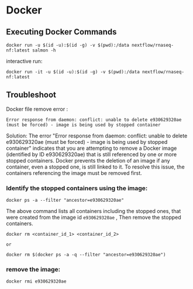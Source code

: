 # Docker  

## Executing Docker Commands

```
docker run -u $(id -u):$(id -g) -v $(pwd):/data nextflow/rnaseq-nf:latest salmon -h

```   

interactive run:  
```
docker run -it -u $(id -u):$(id -g) -v $(pwd):/data nextflow/rnaseq-nf:latest 
```  



## Troubleshoot  

Docker file remove error : 
```
Error response from daemon: conflict: unable to delete e930629320ae (must be forced) - image is being used by stopped container  
```  

Solution:
The error "Error response from daemon: conflict: unable to delete e930629320ae (must be forced) - image is being used by stopped container" indicates that you are attempting to remove a Docker image (identified by ID e930629320ae) that is still referenced by one or more stopped containers. Docker prevents the deletion of an image if any container, even a stopped one, is still linked to it. 
To resolve this issue, the containers referencing the image must be removed first.  

### Identify the stopped containers using the image:  
```
docker ps -a --filter "ancestor=e930629320ae" 
```  
The above command lists all containers including the stopped ones, that were created from the image id `e930629320ae`  , Then remove the stopped containers.  
``` 
docker rm <container_id_1> <container_id_2>  

or 

docker rm $(docker ps -a -q --filter "ancestor=e930629320ae")
```  

### remove the image:
```
docker rmi e930629320ae
```  


